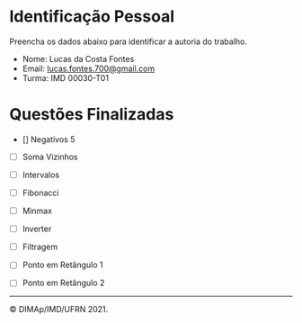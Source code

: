 ﻿# Identificação Pessoal

Preencha os dados abaixo para identificar a autoria do trabalho.

- Nome: Lucas da Costa Fontes
- Email: lucas.fontes.700@gmail.com
- Turma: IMD 00030-T01

# Questões Finalizadas

- [] Negativos 5
- [ ] Soma Vizinhos
- [ ] Intervalos
- [ ] Fibonacci
- [ ] Minmax
- [ ] Inverter
- [ ] Filtragem
- [ ] Ponto em Retângulo 1
- [ ] Ponto em Retângulo 2


--------
&copy; DIMAp/IMD/UFRN 2021.
